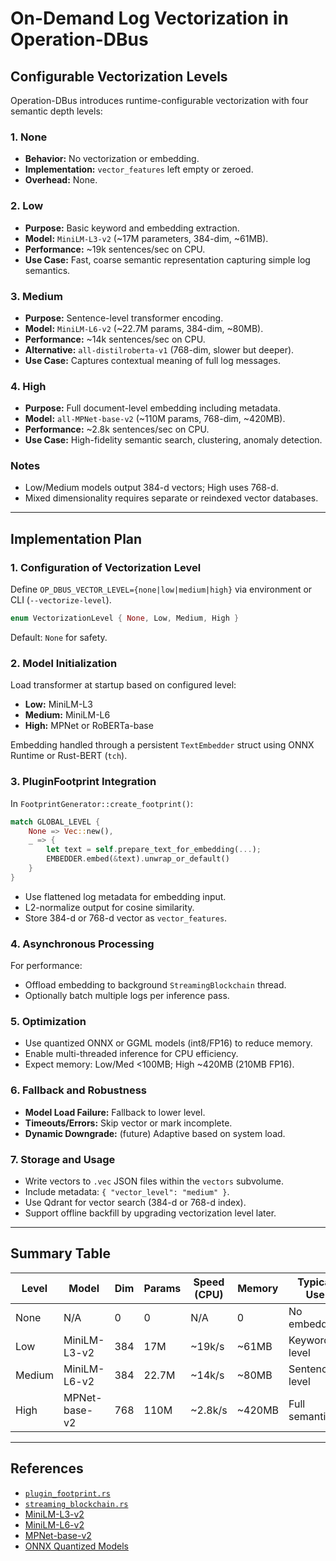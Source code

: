 # On-Demand Log Vectorization in Operation-DBus

## Configurable Vectorization Levels

Operation-DBus introduces runtime-configurable vectorization with four semantic depth levels:

### 1. None

- **Behavior:** No vectorization or embedding.
- **Implementation:** `vector_features` left empty or zeroed.
- **Overhead:** None.

### 2. Low

- **Purpose:** Basic keyword and embedding extraction.
- **Model:** `MiniLM-L3-v2` (\~17M parameters, 384-dim, \~61MB).
- **Performance:** \~19k sentences/sec on CPU.
- **Use Case:** Fast, coarse semantic representation capturing simple log semantics.

### 3. Medium

- **Purpose:** Sentence-level transformer encoding.
- **Model:** `MiniLM-L6-v2` (\~22.7M params, 384-dim, \~80MB).
- **Performance:** \~14k sentences/sec on CPU.
- **Alternative:** `all-distilroberta-v1` (768-dim, slower but deeper).
- **Use Case:** Captures contextual meaning of full log messages.

### 4. High

- **Purpose:** Full document-level embedding including metadata.
- **Model:** `all-MPNet-base-v2` (\~110M params, 768-dim, \~420MB).
- **Performance:** \~2.8k sentences/sec on CPU.
- **Use Case:** High-fidelity semantic search, clustering, anomaly detection.

### Notes

- Low/Medium models output 384-d vectors; High uses 768-d.
- Mixed dimensionality requires separate or reindexed vector databases.

---

## Implementation Plan

### 1. Configuration of Vectorization Level

Define `OP_DBUS_VECTOR_LEVEL={none|low|medium|high}` via environment or CLI (`--vectorize-level`).

```rust
enum VectorizationLevel { None, Low, Medium, High }
```

Default: `None` for safety.

### 2. Model Initialization

Load transformer at startup based on configured level:

- **Low:** MiniLM-L3
- **Medium:** MiniLM-L6
- **High:** MPNet or RoBERTa-base

Embedding handled through a persistent `TextEmbedder` struct using ONNX Runtime or Rust-BERT (`tch`).

### 3. PluginFootprint Integration

In `FootprintGenerator::create_footprint()`:

```rust
match GLOBAL_LEVEL {
    None => Vec::new(),
    _ => {
        let text = self.prepare_text_for_embedding(...);
        EMBEDDER.embed(&text).unwrap_or_default()
    }
}
```

- Use flattened log metadata for embedding input.
- L2-normalize output for cosine similarity.
- Store 384-d or 768-d vector as `vector_features`.

### 4. Asynchronous Processing

For performance:

- Offload embedding to background `StreamingBlockchain` thread.
- Optionally batch multiple logs per inference pass.

### 5. Optimization

- Use quantized ONNX or GGML models (int8/FP16) to reduce memory.
- Enable multi-threaded inference for CPU efficiency.
- Expect memory: Low/Med <100MB; High \~420MB (210MB FP16).

### 6. Fallback and Robustness

- **Model Load Failure:** Fallback to lower level.
- **Timeouts/Errors:** Skip vector or mark incomplete.
- **Dynamic Downgrade:** (future) Adaptive based on system load.

### 7. Storage and Usage

- Write vectors to `.vec` JSON files within the `vectors` subvolume.
- Include metadata: `{ "vector_level": "medium" }`.
- Use Qdrant for vector search (384-d or 768-d index).
- Support offline backfill by upgrading vectorization level later.

---

## Summary Table

| Level  | Model         | Dim | Params | Speed (CPU) | Memory  | Typical Use    |
| ------ | ------------- | --- | ------ | ----------- | ------- | -------------- |
| None   | N/A           | 0   | 0      | N/A         | 0       | No embedding   |
| Low    | MiniLM-L3-v2  | 384 | 17M    | \~19k/s     | \~61MB  | Keyword-level  |
| Medium | MiniLM-L6-v2  | 384 | 22.7M  | \~14k/s     | \~80MB  | Sentence-level |
| High   | MPNet-base-v2 | 768 | 110M   | \~2.8k/s    | \~420MB | Full semantics |

---

## References

- [`plugin_footprint.rs`](https://github.com/repr0bated/operation-dbus/blob/main/src/blockchain/plugin_footprint.rs)
- [`streaming_blockchain.rs`](https://github.com/repr0bated/operation-dbus/blob/main/src/blockchain/streaming_blockchain.rs)
- [MiniLM-L3-v2](https://huggingface.co/sentence-transformers/paraphrase-MiniLM-L3-v2)
- [MiniLM-L6-v2](https://huggingface.co/sentence-transformers/paraphrase-MiniLM-L6-v2)
- [MPNet-base-v2](https://huggingface.co/sentence-transformers/all-mpnet-base-v2)
- [ONNX Quantized Models](https://huggingface.co/onnx-models)

